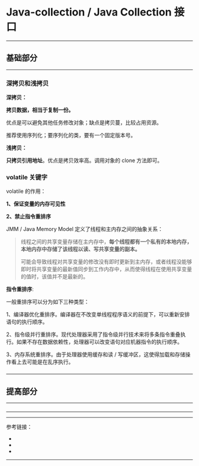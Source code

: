 # Java-collection / Java Collection 接口

---

## 基础部分

---

### 深拷贝和浅拷贝

**深拷贝：**

**拷贝数据，相当于复制一份。**

优点是可以避免其他任务修改对象；缺点是拷贝蔓，比较占用资源。

推荐使用序列化；要序列化的类，要有一个固定版本号。

**浅拷贝：**

**只拷贝引用地址**。优点是拷贝效率高。调用对象的 clone 方法即可。

### volatile 关键字

volatile 的作用：

**1、保证变量的内存可见性**

**2、禁止指令重排序**

JMM / Java Memory Model 定义了线程和主内存之间的抽象关系：

> 线程之间的共享变量存储在主内存中，**每个线程都有一个私有的本地内存，本地内存中存储了该线程以读、写共享变量的副本。**
>
> 可能会导致线程对共享变量的修改没有即时更新到主内存，或者线程没能够即时将共享变量的最新值同步到工作内存中，从而使得线程在使用共享变量的值时，该值并不是最新的。

**指令重排序**:

一般重排序可以分为如下三种类型：

1、编译器优化重排序。编译器在不改变单线程程序语义的前提下，可以重新安排语句的执行顺序。

2、指令级并行重排序。现代处理器采用了指令级并行技术来将多条指令重叠执行。如果不存在数据依赖性，处理器可以改变语句对应机器指令的执行顺序。

3、内存系统重排序。由于处理器使用缓存和读 / 写缓冲区，这使得加载和存储操作看上去可能是在乱序执行。

###

###

---

## 提高部分

---

###

---

---

参考链接：

- []()
- []()
- []()

---



